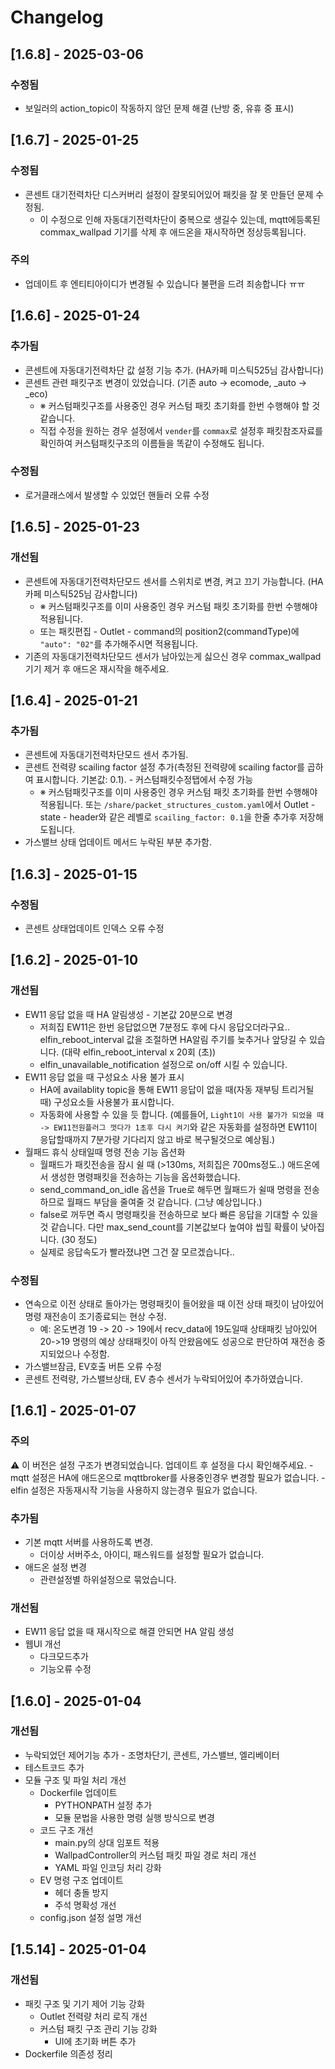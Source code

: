 # Changelog

## [1.6.8] - 2025-03-06

### 수정됨
- 보일러의 action_topic이 작동하지 않던 문제 해결 (난방 중, 유휴 중 표시)

## [1.6.7] - 2025-01-25

### 수정됨
- 콘센트 대기전력차단 디스커버리 설정이 잘못되어있어 패킷을 잘 못 만들던 문제 수정됨.
  - 이 수정으로 인해 자동대기전력차단이 중복으로 생길수 있는데, mqtt에등록된 commax_wallpad 기기를 삭제 후 애드온을 재시작하면 정상등록됩니다.

### 주의
- 업데이트 후 엔티티아이디가 변경될 수 있습니다 불편을 드려 죄송합니다 ㅠㅠ

## [1.6.6] - 2025-01-24

### 추가됨
- 콘센트에 자동대기전력차단 값 설정 기능 추가. (HA카페 미스틱525님 감사합니다)
- 콘센트 관련 패킷구조 변경이 있었습니다. (기존 auto -> ecomode, _auto -> _eco) 
  - ※ 커스텀패킷구조를 사용중인 경우 커스텀 패킷 초기화를 한번 수행해야 할 것 같습니다.
  - 직접 수정을 원하는 경우 설정에서 ```vender```를 ```commax```로 설정후 패킷참조자료를 확인하여 커스텀패킷구조의 이름들을 똑같이 수정해도 됩니다.

### 수정됨
- 로거클래스에서 발생할 수 있었던 핸들러 오류 수정


## [1.6.5] - 2025-01-23

### 개선됨
- 콘센트에 자동대기전력차단모드 센서를 스위치로 변경, 켜고 끄기 가능합니다. (HA카페 미스틱525님 감사합니다)
  - ※ 커스텀패킷구조를 이미 사용중인 경우 커스텀 패킷 초기화를 한번 수행해야 적용됩니다.
  - 또는 패킷편집 - Outlet - command의 position2(commandType)에 ```"auto": "02"```를 추가해주시면 적용됩니다.
- 기존의 자동대기전력차단모드 센서가 남아있는게 싫으신 경우 commax_wallpad 기기 제거 후 애드온 재시작을 해주세요.

## [1.6.4] - 2025-01-21

### 추가됨
- 콘센트에 자동대기전력차단모드 센서 추가됨.
- 콘센트 전력량 scailing factor 설정 추가(측정된 전력량에 scailing factor를 곱하여 표시합니다. 기본값: 0.1). - 커스텀패킷수정탭에서 수정 가능 
  - ※ 커스텀패킷구조를 이미 사용중인 경우 커스텀 패킷 초기화를 한번 수행해야 적용됩니다. 또는 ```/share/packet_structures_custom.yaml```에서 Outlet - state - header와 같은 레벨로 ```scailing_factor: 0.1```을 한줄 추가후 저장해도됩니다.
- 가스밸브 상태 업데이트 메서드 누락된 부분 추가함.

## [1.6.3] - 2025-01-15

### 수정됨
- 콘센트 상태업데이트 인덱스 오류 수정

## [1.6.2] - 2025-01-10

### 개선됨
- EW11 응답 없을 때 HA 알림생성 - 기본값 20분으로 변경
  - 저희집 EW11은 한번 응답없으면 7분정도 후에 다시 응답오더라구요.. elfin_reboot_interval 값을 조절하면 HA알림 주기를 늦추거나 앞당길 수 있습니다. (대략 elfin_reboot_interval x 20회 (초))
  - elfin_unavailable_notification 설정으로 on/off 시킬 수 있습니다.
- EW11 응답 없을 때 구성요소 사용 불가 표시
  - HA에 availablity topic을 통해 EW11 응답이 없을 때(자동 재부팅 트리거될 때) 구성요소들 사용불가 표시합니다.
  - 자동화에 사용할 수 있을 듯 합니다. (예를들어, `Light1이 사용 불가가 되었을 때 -> EW11전원플러그 껏다가 1초후 다시 켜기`와 같은 자동화를 설정하면 EW11이 응답할때까지 7분가량 기다리지 않고 바로 복구될것으로 예상됨.)
- 월패드 휴식 상태일때 명령 전송 기능 옵션화
  - 월패드가 패킷전송을 잠시 쉴 때 (>130ms, 저희집은 700ms정도..) 애드온에서 생성한 명령패킷을 전송하는 기능을 옵션화했습니다.
  - send_command_on_idle 옵션을 True로 해두면 월패드가 쉴때 명령을 전송하므로 월패드 부담을 줄여줄 것 같습니다. (그냥 예상입니다.)
  - false로 꺼두면 즉시 명령패킷을 전송하므로 보다 빠른 응답을 기대할 수 있을 것 같습니다. 다만 max_send_count를 기본값보다 높여야 씹힐 확률이 낮아집니다. (30 정도)
  - 실제로 응답속도가 빨라졌냐면 그건 잘 모르겠습니다..

### 수정됨
- 연속으로 이전 상태로 돌아가는 명령패킷이 들어왔을 때 이전 상태 패킷이 남아있어 명령 재전송이 조기종료되는 현상 수정.
  - 예: 온도변경 19 -> 20 -> 19에서 recv_data에 19도일때 상태패킷 남아있어 20->19 명령의 예상 상태패킷이 아직 안왔음에도 성공으로 판단하여 재전송 중지되었으나 수정함.
- 가스밸브잠금, EV호출 버튼 오류 수정
- 콘센트 전력량, 가스밸브상태, EV 층수 센서가 누락되어있어 추가하였습니다.

## [1.6.1] - 2025-01-07

### 주의
⚠️ 이 버전은 설정 구조가 변경되었습니다. 업데이트 후 설정을 다시 확인해주세요.
    - mqtt 설정은 HA에 애드온으로 mqttbroker를 사용중인경우 변경할 필요가 없습니다.
    - elfin 설정은 자동재시작 기능을 사용하지 않는경우 필요가 없습니다.

### 추가됨
- 기본 mqtt 서버를 사용하도록 변경.
  - 더이상 서버주소, 아이디, 패스워드를 설정할 필요가 없습니다.
- 애드온 설정 변경
  - 관련설정별 하위설정으로 묶었습니다.

### 개선됨
- EW11 응답 없을 때 재시작으로 해결 안되면 HA 알림 생성
- 웹UI 개선
  - 다크모드추가
  - 기능오류 수정

## [1.6.0] - 2025-01-04

### 개선됨
- 누락되었던 제어기능 추가 - 조명차단기, 콘센트, 가스밸브, 엘리베이터
- 테스트코드 추가
- 모듈 구조 및 파일 처리 개선
  - Dockerfile 업데이트
    - PYTHONPATH 설정 추가
    - 모듈 문법을 사용한 명령 실행 방식으로 변경
  - 코드 구조 개선
    - main.py의 상대 임포트 적용
    - WallpadController의 커스텀 패킷 파일 경로 처리 개선
    - YAML 파일 인코딩 처리 강화
  - EV 명령 구조 업데이트
    - 헤더 충돌 방지
    - 주석 명확성 개선
  - config.json 설정 설명 개선

## [1.5.14] - 2025-01-04

### 개선됨
- 패킷 구조 및 기기 제어 기능 강화
  - Outlet 전력량 처리 로직 개선
  - 커스텀 패킷 구조 관리 기능 강화
    - UI에 초기화 버튼 추가
- Dockerfile 의존성 정리
